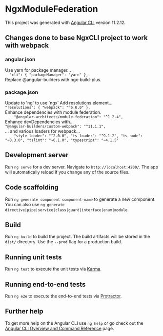 # NgxModuleFederation

This project was generated with [Angular CLI](https://github.com/angular/angular-cli) version 11.2.12.

## Changes done to base NgxCLI project to work with webpack
### angular.json
Use yarn for package manager...
<br/>
`  
"cli": {
"packageManager": "yarn"
},
`
<br/>
Replace @angular-builders with ngx-build-plus.
<br/>



### package.json
Update to 'ng' to use 'ngx'
Add resolutions element...
<br/>
`
"resolutions": {
"webpack": "^5.0.0"
},
`
<br/>
Enhance dependencies with module federation.
<br/>
`    
"@angular-architects/module-federation": "^1.2.4",
`
<br/>
Enhance devDependencies with...
<br/>
`"@angular-builders/custom-webpack": "^11.1.1",
`
<br/>
... and various loaders for webpack...
<br/>
`    
"style-loader": "^2.0.0",
"ts-loader": "^9.1.2",
"ts-node": "~8.3.0",
"tslint": "~6.1.0",
"typescript": "~4.1.5"
`
<br/>

## Development server

Run `ng serve` for a dev server. Navigate to `http://localhost:4200/`. The app will automatically reload if you change any of the source files.

## Code scaffolding

Run `ng generate component component-name` to generate a new component. You can also use `ng generate directive|pipe|service|class|guard|interface|enum|module`.

## Build

Run `ng build` to build the project. The build artifacts will be stored in the `dist/` directory. Use the `--prod` flag for a production build.

## Running unit tests

Run `ng test` to execute the unit tests via [Karma](https://karma-runner.github.io).

## Running end-to-end tests

Run `ng e2e` to execute the end-to-end tests via [Protractor](http://www.protractortest.org/).

## Further help

To get more help on the Angular CLI use `ng help` or go check out the [Angular CLI Overview and Command Reference](https://angular.io/cli) page.
